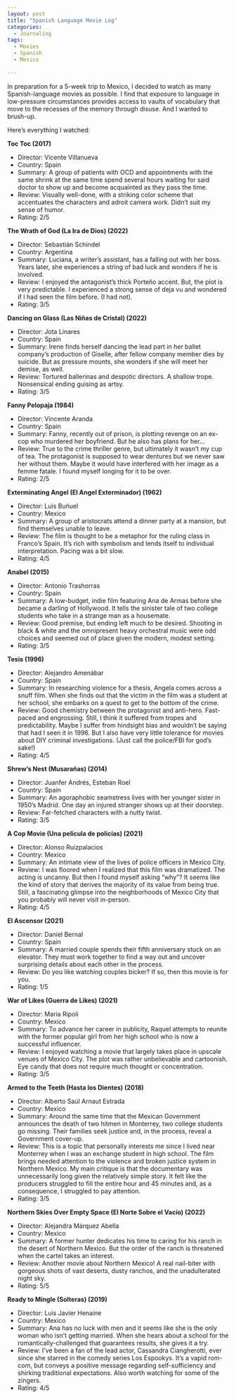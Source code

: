 ```yaml
---
layout: post
title: "Spanish Language Movie Log"
categories:
  - Journaling
tags:
  - Movies
  - Spanish
  - Mexico
  
---
```

In preparation for a 5-week trip to Mexico, I decided to watch as many Spanish-language movies as possible.  I find that exposure to language in low-pressure circumstances provides access to vaults of vocabulary that move to the recesses of the memory through disuse. And I wanted to brush-up.  

Here’s everything I watched:

**Toc Toc (2017)**
* Director: Vicente Villanueva
* Country: Spain
* Summary: A group of patients with OCD and appointments with the same shrink at the same time spend several hours waiting for said doctor to show up and become acquainted as they pass the time. 
* Review: Visually well-done, with a striking color scheme that accentuates the characters and adroit camera work.  Didn’t suit my sense of humor.
* Rating: 2/5

**The Wrath of God (La Ira de Dios) (2022)**
* Director: Sebastián Schindel
* Country: Argentina
* Summary: Luciana, a writer’s assistant, has a falling out with her boss.  Years later, she experiences a string of bad luck and wonders if he is involved.
* Review: I enjoyed the antagonist’s thick Porteño accent.  But, the plot is very predictable.  I experienced a strong sense of deja vu and wondered if I had seen the film before.  (I had not).  
* Rating: 3/5

**Dancing on Glass (Las Niñas de Cristal) (2022)**
* Director: Jota Linares
* Country: Spain
* Summary: Irene finds herself dancing the lead part in her ballet company’s production of Giselle, after fellow company member dies by suicide.  But as pressure mounts, she wonders if she will meet her demise, as well.
* Review: Tortured ballerinas and despotic directors. A shallow trope.  Nonsensical ending guising as artsy.
* Rating: 3/5

**Fanny Pelopaja (1984)**
* Director: Vincente Aranda
* Country: Spain
* Summary: Fanny, recently out of prison, is plotting revenge on an ex-cop who murdered her boyfriend.  But he also has plans for her…
* Review: True to the crime thriller genre, but ultimately it wasn’t my cup of tea.  The protagonist is supposed to wear dentures but we never saw her without them.  Maybe it would have interfered with her image as a femme fatale.  I found myself longing for it to be over.
* Rating: 2/5

**Exterminating Angel (El Angel Exterminador) (1962)**
* Director: Luis Buñuel
* Country: Mexico
* Summary:  A group of aristocrats attend a dinner party at a mansion, but find themselves unable to leave.
* Review: The film is thought to be a metaphor for the ruling class in Franco’s Spain.  It’s rich with symbolism and lends itself to individual interpretation.  Pacing was a bit slow. 
* Rating: 4/5

**Anabel (2015)**
* Director: Antonio Trashorras
* Country: Spain
* Summary:  A low-budget, indie film featuring Ana de Armas before she became a darling of Hollywood. It tells the sinister tale of two college students who take in a strange man as a housemate. 
* Review: Good premise, but ending left much to be desired.  Shooting in black & white and the omnipresent heavy orchestral music were odd choices and seemed out of place given the modern, modest setting.
* Rating: 3/5

**Tesis (1996)**
* Director: Alejandro Amenábar
* Country: Spain
* Summary: In researching violence for a thesis, Angela comes across a snuff film.  When she finds out that the victim in the film was a student at her school, she embarks on a quest to get to the bottom of the crime.
* Review: Good chemistry between the protagonist and anti-hero.  Fast-paced and engrossing.  Still, I think it suffered from tropes and predictability.  Maybe I suffer from hindsight bias and wouldn’t be saying that had I seen it in 1996.  But I also have very little tolerance for movies about DIY criminal investigations.  (Just call the police/FBI for god’s sake!)
* Rating: 4/5

**Shrew’s Nest (Musarañas) (2014)**
* Director: Juanfer Andrés, Esteban Roel
* Country: Spain
* Summary: An agoraphobic seamstress lives with her younger sister in 1950’s Madrid.  One day an injured stranger shows up at their doorstep.  
* Review: Far-fetched characters with a nutty twist.
* Rating: 3/5

**A Cop Movie (Una película de policías) (2021)**
* Director: Alonso Ruizpalacios
* Country: Mexico
* Summary: An intimate view of the lives of police officers in Mexico City. 
* Review: I was floored when I realized that this film was dramatized.  The acting is uncanny.  But then I found myself asking “why”?  It seems like the kind of story that derives the majority of its value from being true.  Still, a fascinating glimpse into the neighborhoods of Mexico City that you probably will never visit in-person.
* Rating: 4/5

**El Ascensor (2021)**
* Director: Daniel Bernal
* Country: Spain
* Summary: A married couple spends their fifth anniversary stuck on an elevator.  They must work together to find a way out and uncover surprising details about each other in the process.  
* Review: Do you like watching couples bicker?  If so, then this movie is for you.
* Rating: 1/5

**War of Likes (Guerra de Likes) (2021)**
* Director: Maria Ripoli
* Country: Mexico
* Summary: To advance her career in publicity, Raquel attempts to reunite with the former popular girl from her high school who is now a successful influencer. 
* Review: I enjoyed watching a movie that largely takes place in upscale venues of Mexico City.  The plot was rather unbelievable and cartoonish.  Eye candy that does not require much thought or concentration. 
* Rating: 3/5

**Armed to the Teeth (Hasta los Dientes) (2018)**
* Director: Alberto Saúl Arnaut Estrada
* Country: Mexico
* Summary: Around the same time that the Mexican Government announces the death of two hitmen in Monterrey, two college students go missing.  Their families seek justice and, in the process, reveal a Government cover-up. 
* Review: This is a topic that personally interests me since I lived near Monterrey when I was an exchange student in high school.  The film brings needed attention to the violence and broken justice system in Northern Mexico.  My main critique is that the documentary was unnecessarily long given the relatively simple story.  It felt like the producers struggled to fill the entire hour and 45 minutes and, as a consequence, I struggled to pay attention.  
* Rating: 3/5

**Northern Skies Over Empty Space (El Norte Sobre el Vacío) (2022)**
* Director: Alejandra Márquez Abella
* Country: Mexico
* Summary: A former hunter dedicates his time to caring for his ranch in the desert of Northern Mexico.  But the order of the ranch is threatened when the cartel takes an interest.
* Review: Another movie about Northern Mexico!  A real nail-biter with gorgeous shots of vast deserts, dusty ranchos, and the unadulterated night sky.  
* Rating: 5/5

**Ready to Mingle (Solteras) (2019)**
* Director: Luis Javier Henaine
* Country: Mexico
* Summary: Ana has no luck with men and it seems like she is the only woman who isn’t getting married.  When she hears about a school for the romantically-challenged that guarantees results, she gives it a try. 
* Review: I’ve been a fan of the lead actor, Cassandra Ciangherotti, ever since she starred in the comedy series Los Espookys.  It’s a vapid rom-com, but conveys a positive message regarding self-sufficiency and shirking traditional expectations.  Also worth watching for some of the zingers.    
* Rating: 4/5
